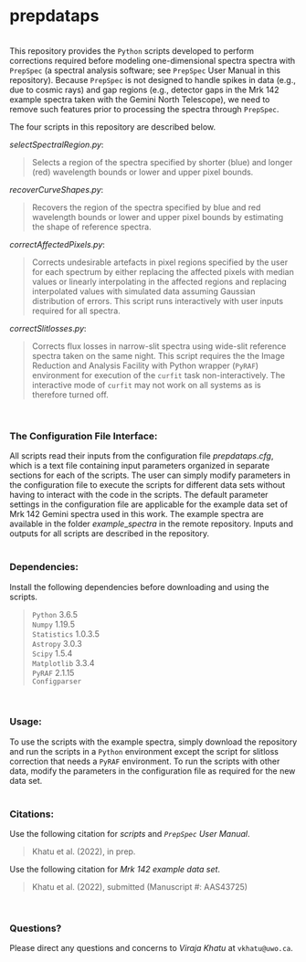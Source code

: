 # prepdataps

&nbsp;  
This repository provides the `Python` scripts developed to perform corrections required before modeling one-dimensional spectra spectra with `PrepSpec` (a spectral analysis software; see `PrepSpec` User Manual in this repository).  Because `PrepSpec` is not designed to handle spikes in data (e.g., due to cosmic rays) and gap regions (e.g., detector gaps in the Mrk 142 example spectra taken with the Gemini North Telescope), we need to remove such features prior to processing the spectra through `PrepSpec`.  

The four scripts in this repository are described below.  

$selectSpectralRegion.py:$
> Selects a region of the spectra specified by shorter (blue) and longer (red) wavelength bounds or lower and upper pixel bounds.  

$recoverCurveShapes.py:$
> Recovers the region of the spectra specified by blue and red wavelength bounds or lower and upper pixel bounds by estimating the shape of reference spectra.  

$correctAffectedPixels.py:$
> Corrects undesirable artefacts in pixel regions specified by the user for each spectrum by either replacing the affected pixels with median values or linearly interpolating in the affected regions and replacing interpolated values with simulated data assuming Gaussian distribution of errors.  This script runs interactively with user inputs required for all spectra.  

$correctSlitlosses.py:$
> Corrects flux losses in narrow-slit spectra using wide-slit reference spectra taken on the same night.  This script requires the the Image Reduction and Analysis Facility with Python wrapper (`PyRAF`) environment for execution of the `curfit` task non-interactively.  The interactive mode of `curfit` may not work on all systems as is therefore turned off.  

&nbsp;  
### The Configuration File Interface:  
All scripts read their inputs from the configuration file $prepdataps.cfg$, which is a text file containing input parameters organized in separate sections for each of the scripts.  The user can simply modify parameters in the configuration file to execute the scripts for different data sets without having to interact with the code in the scripts.  The default parameter settings in the configuration file are applicable for the example data set of Mrk 142 Gemini spectra used in this work.  The example spectra are available in the folder $example\_spectra$ in the remote repository.  Inputs and outputs for all scripts are described in the repository.  
&nbsp;  
### Dependencies:
Install the following dependencies before downloading and using the scripts.  
> `Python` 3.6.5  
`Numpy` 1.19.5  
`Statistics` 1.0.3.5  
`Astropy` 3.0.3  
`Scipy` 1.5.4  
`Matplotlib` 3.3.4  
`PyRAF` 2.1.15  
`Configparser`

&nbsp;  
### Usage:  
To use the scripts with the example spectra, simply download the repository and run the scripts in a `Python` environment except the script for slitloss correction that needs a `PyRAF` environment.  To run the scripts with other data, modify the parameters in the configuration file as required for the new data set.  
&nbsp;  
### Citations:  
Use the following citation for *scripts* and *`PrepSpec` User Manual*.
> Khatu et al. (2022), in prep.  

Use the following citation for *Mrk 142 example data set*.
> Khatu et al. (2022), submitted (Manuscript #: AAS43725)

&nbsp;  
### Questions?
Please direct any questions and concerns to *Viraja Khatu* at `vkhatu@uwo.ca`.